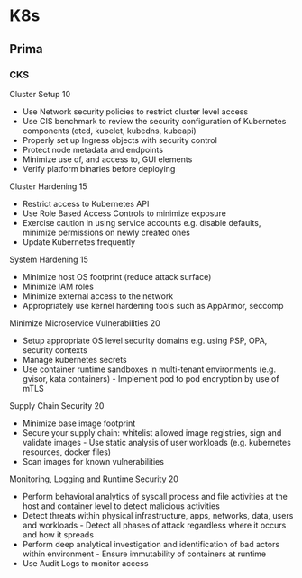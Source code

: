 # K8s

## Prima

### CKS
Cluster Setup 10
- Use Network security policies to restrict cluster level access
- Use CIS benchmark to review the security configuration of Kubernetes components (etcd, kubelet, kubedns, kubeapi)
- Properly set up Ingress objects with security control 
- Protect node metadata and endpoints
- Minimize use of, and access to, GUI elements
- Verify platform binaries before deploying

Cluster Hardening 15
- Restrict access to Kubernetes API
- Use Role Based Access Controls to minimize exposure
- Exercise caution in using service accounts e.g. disable defaults, minimize permissions on newly created ones
- Update Kubernetes frequently

System Hardening 15
- Minimize host OS footprint (reduce attack surface)
- Minimize IAM roles
- Minimize external access to the network
- Appropriately use kernel hardening tools such as AppArmor, seccomp

Minimize Microservice Vulnerabilities 20
- Setup appropriate OS level security domains e.g. using PSP, OPA, security contexts
- Manage kubernetes secrets
- Use container runtime sandboxes in multi-tenant environments (e.g. gvisor, kata containers) - Implement pod to pod encryption by use of mTLS

Supply Chain Security 20
- Minimize base image footprint
- Secure your supply chain: whitelist allowed image registries, sign and validate images - Use static analysis of user workloads (e.g. kubernetes resources, docker files)
- Scan images for known vulnerabilities

Monitoring, Logging and Runtime Security 20
- Perform behavioral analytics of syscall process and file activities at the host and container level to detect malicious activities
- Detect threats within physical infrastructure, apps, networks, data, users and workloads - Detect all phases of attack regardless where it occurs and how it spreads
- Perform deep analytical investigation and identification of bad actors within environment - Ensure immutability of containers at runtime
- Use Audit Logs to monitor access